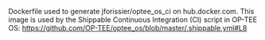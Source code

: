 Dockerfile used to generate jforissier/optee_os_ci on hub.docker.com.
This image is used by the Shippable Continuous Integration (CI) script
in OP-TEE OS: https://github.com/OP-TEE/optee_os/blob/master/.shippable.yml#L8
